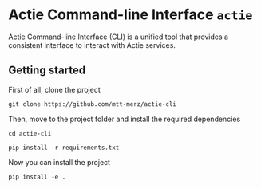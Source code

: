 # Actie Command-line Interface `actie`

Actie Command-line Interface (CLI) is a unified tool that provides a consistent interface to interact with Actie services.

## Getting started

First of all, clone the project

```git clone https://github.com/mtt-merz/actie-cli```

Then, move to the project folder and install the required dependencies

```cd actie-cli```

```pip install -r requirements.txt```

Now you can install the project

```pip install -e .```
